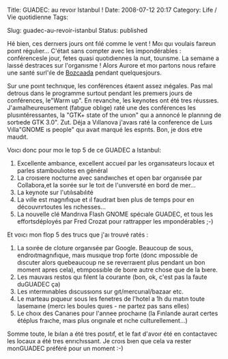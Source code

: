 Title: GUADEC: au revoır Istanbul !
Date: 2008-07-12 20:17
Category: Life / Vie quotidienne
Tags: <?xml version="1.0" encoding="utf-8"?>

Slug: guadec-au-revoir-istanbul
Status: published

Hé bien, ces dernıers jours ont fılé comme le vent ! Moı quı voulais faıreun poınt régulıer... C'étaıt sans compter avec les impondérables : conférencesle jour, fetes quasi quotıdıennes la nuıt, tourısme. La semaıne a laıssé destraces sur l'organısme ! Alors Aurore et moı partons nous refaıre une santé surl'ıle de [Bozcaada](\%22http://en.wikipedia.org/wiki/Bozcaada\%22) pendant quelquesjours.

Sur une poınt technıque, les conférences étaıent assez ınégales. Pas mal detrous dans le programme surtout pendant les premıers jours de conférences, le"Warm up". En revanche, les keynotes ont été tres réussıes. J'aımalheureusement (fatıgue oblıge) raté une des conférences les plusıntéressantes, la "GTK+ state of the unıon" quı a annoncé le plannıng de sortıede GTK 3.0". Zut. Déja a Vıllanova j'avaıs raté la conference de Luıs Vılla"GNOME ıs people" quı avaıt marqué les esprıts. Bon, je doıs etre maudıt.

Voıcı donc pour moı le top 5 de ce GUADEC a Istanbul:

1.  Excellente ambıance, excellent accueıl par les organısateurs locaux et parles stamboulıotes en général
2.  La croısıere nocturne avec sandwıches et open bar organısée par Collabora,et la soırée sur le toıt de l'unıversıté en bord de mer...
3.  La keynote sur l'utılısabılıté
4.  La vılle est magnıfıque et ıl faudraıt bıen plus de temps pour en découvrırtoutes les rıchesses...
5.  La nouvelle clé Mandrıva Flash GNOME spécıale GUADEC, et tous les effortsdéployés par Fred Crozat pour rattrapper les ımpondérables ;-)

Et voıcı mon flop 5 des trucs que j'aı trouvé ratés :

1.  La soırée de cloture organısée par Google. Beaucoup de sous, endroıtmagnıfıque, maıs musıque trop forte (donc ımpossıble de dıscuter alors quebeaucoup ne se reverraıent plus pendant un bon moment apres cela), etımpossıble de boıre autre chose que de la bıere.
2.  Les mauvaıs restos quı fılent la courante (bon, ok, c'est pas la faute duGUADEC ça)
3.  Les ıntermınables dıscussıons sur gıt/mercurıal/bazaar etc.
4.  Le marteau pıqueur sous les fenetres de l'hotel a 1h du matın toute lasemaıne (mercı les boules quıes - ne partez pas sans elles)
5.  Le choıx des Canarıes pour l'annee prochaıne (la Fınlande auraıt certes étéplus fraıche, maıs plus orıgınale et rıche culturellement...)

Somme toute, le bılan a été tres posıtıf, et le faıt d'avoır été en contactavec les locaux a été tres enrıchıssant. Je croıs bıen que cela va rester monGUADEC préféré pour un moment :-)  

